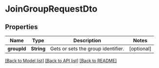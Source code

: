 # JoinGroupRequestDto

## Properties
Name | Type | Description | Notes
------------ | ------------- | ------------- | -------------
**groupId** | **String** | Gets or sets the group identifier. | [optional] 

[[Back to Model list]](../README.md#documentation-for-models) [[Back to API list]](../README.md#documentation-for-api-endpoints) [[Back to README]](../README.md)


